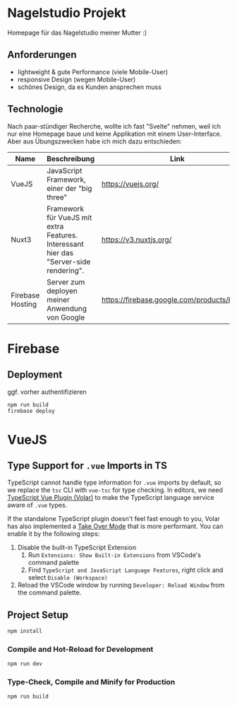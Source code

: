 # Nagelstudio Projekt

Homepage für das Nagelstudio meiner Mutter :)

## Anforderungen

- lightweight & gute Performance (viele Mobile-User)
- responsive Design (wegen Mobile-User)
- schönes Design, da es Kunden ansprechen muss

## Technologie

Nach paar-stündiger Recherche, wollte ich fast "Svelte" nehmen, weil ich nur eine Homepage baue und keine Applikation mit einem User-Interface. Aber aus Übungszwecken habe ich mich dazu entschieden:

| Name             | Beschreibung                                                                          | Link                                         |
| ---------------- | ------------------------------------------------------------------------------------- | -------------------------------------------- |
| VueJS            | JavaScript Framework, einer der "big three"                                           | https://vuejs.org/                           |
| Nuxt3            | Framework für VueJS mit extra Features. Interessant hier das "Server-side rendering". | https://v3.nuxtjs.org/                       |
| Firebase Hosting | Server zum deployen meiner Anwendung von Google                                       | https://firebase.google.com/products/hosting |

# Firebase

## Deployment

ggf. vorher authentifizieren

```sh
npm run build
firebase deploy
```

# VueJS

## Type Support for `.vue` Imports in TS

TypeScript cannot handle type information for `.vue` imports by default, so we replace the `tsc` CLI with `vue-tsc` for type checking. In editors, we need [TypeScript Vue Plugin (Volar)](https://marketplace.visualstudio.com/items?itemName=Vue.vscode-typescript-vue-plugin) to make the TypeScript language service aware of `.vue` types.

If the standalone TypeScript plugin doesn't feel fast enough to you, Volar has also implemented a [Take Over Mode](https://github.com/johnsoncodehk/volar/discussions/471#discussioncomment-1361669) that is more performant. You can enable it by the following steps:

1. Disable the built-in TypeScript Extension
   1. Run `Extensions: Show Built-in Extensions` from VSCode's command palette
   2. Find `TypeScript and JavaScript Language Features`, right click and select `Disable (Workspace)`
2. Reload the VSCode window by running `Developer: Reload Window` from the command palette.

## Project Setup

```sh
npm install
```

### Compile and Hot-Reload for Development

```sh
npm run dev
```

### Type-Check, Compile and Minify for Production

```sh
npm run build
```
